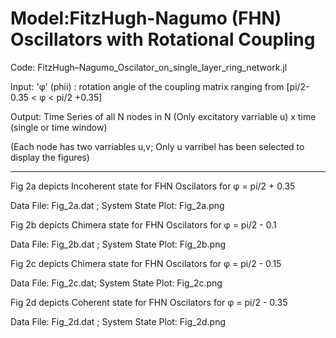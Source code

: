 # Model:FitzHugh-Nagumo (FHN) Oscillators with Rotational Coupling 

Code: FitzHugh–Nagumo_Oscilator_on_single_layer_ring_network.jl

Input:   'φ' (phii)  : rotation angle of the coupling matrix ranging from [pi/2-0.35 < φ < pi/2 +0.35]

Output: Time Series of all N nodes in N (Only excitatory varriable u) x time (single or time window)

(Each node has two varriables u,v; Only u varribel has been selected to display the figures)

-----------------------------------------------------------------------------------------

Fig 2a depicts Incoherent state for FHN Oscilators for φ = pi/2 + 0.35 

Data File: Fig_2a.dat ; System State Plot: Fig_2a.png

Fig 2b depicts Chimera state for FHN Oscilators for φ = pi/2 - 0.1

Data File: Fig_2b.dat ; System State Plot: Fig_2b.png

Fig 2c depicts Chimera state for FHN Oscilators for φ = pi/2 - 0.15 

Data File: Fig_2c.dat; System State Plot: Fig_2c.png

Fig 2d depicts Coherent state for FHN Oscilators for φ = pi/2 - 0.35 

Data File: Fig_2d.dat ; System State Plot: Fig_2d.png
